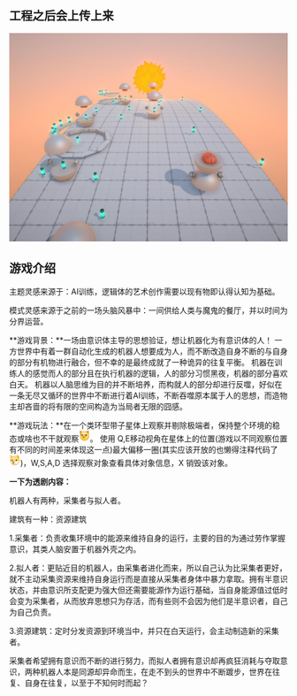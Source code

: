 ## 工程之后会上传上来

![](readme.assets/titlehead.jpg)

## 游戏介绍

主题灵感来源于：AI训练，逻辑体的艺术创作需要以现有物即认得认知为基础。 

模式灵感来源于之前的一场头脑风暴中：一间供给人类与魔鬼的餐厅，并以时间为分界运营。 

**游戏背景：**一场由意识体主导的思想验证，想让机器化为有意识体的人！ 一方世界中有着一群自动化生成的机器人想要成为人，而不断改造自身不断的与自身的部分有机物进行融合，但不幸的是最终成就了一种诡异的往复平衡。 机器在训练人的感觉而人的部分且在执行机器的逻辑，人的部分习惯黑夜，机器的部分喜欢白天。 机器以人脑思维为目的并不断培养，而构就人的部分却进行反噬，好似在一条无尽又循环的世界中不断进行着AI训练，不断吞噬原本属于人的思想，而造物主却吝啬的将有限的空间构造为当局者无限的囧感。 

**游戏玩法：**在一个类环型带子星体上观察并剔除极端者，保持整个环境的稳态或啥也不干就观察![[妙啊]](readme.assets/b4cb77159d58614a9b787b91b1cd22a81f383535.png@20w_20h.webp)。 使用 Q,E移动视角在星体上的位置(游戏以不同观察位置有不同的时间差来体现这一点)最大偏移一圈(其实应该开放的也懒得注释代码了![[doge]](readme.assets/3087d273a78ccaff4bb1e9972e2ba2a7583c9f11.png@20w_20h.webp))，W,S,A,D 选择观察对象查看具体对象信息，X 销毁该对象。

 **一下为透剧内容：** 

机器人有两种，采集者与拟人者。

 建筑有一种：资源建筑 

1.采集者：负责收集环境中的能源来维持自身的运行，主要的目的为通过劳作掌握意识，其类人脑安置于机器外壳之内。 

2.拟人者：更贴近目的机器人，由采集者进化而来，所以自己认为比采集者更好，就不主动采集资源来维持自身运行而是直接从采集者身体中暴力拿取。拥有半意识状态，并由意识所支配更为强大但还需要能源作为运行基础，当自身能源值过低时会变为采集者，从而放弃思想只为存活，而有些则不会因为他们是半意识者，自己为自己负责。

 3.资源建筑：定时分发资源到环境当中，并只在白天运行，会主动制造新的采集者。 



采集者希望拥有意识而不断的进行努力，而拟人者拥有意识却再疯狂消耗与夺取意识，两种机器人本是同源却异命而生，在走不到头的世界中不断踱步，世界在往复、自身在往复，以至于不知何时而起？